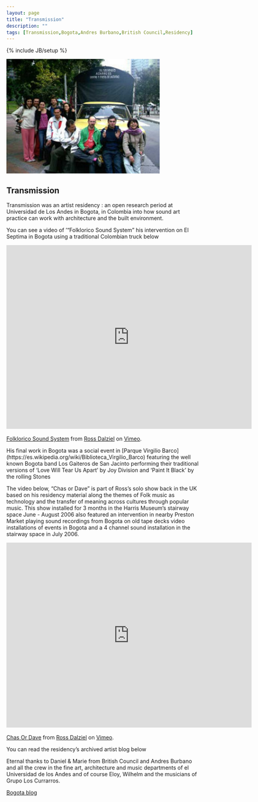 ```yaml
---
layout: page
title: "Transmission"
description: ""
tags: [Transmission,Bogota,Andres Burbano,British Council,Residency]
---
```

{% include JB/setup %}

<img src="/images/transmission1.jpg" width = "400">

## Transmission

Transmission was an artist residency : an open research period at Universidad de Los Andes in Bogota, in Colombia into how sound art practice can work with architecture and the built environment.

You can see a video of ’“Folklorico Sound System” his intervention on El Septima in Bogota using a traditional Colombian truck below

<iframe src="https://player.vimeo.com/video/1550195" width="640" height="480" frameborder="0" webkitallowfullscreen mozallowfullscreen allowfullscreen></iframe>
<p><a href="https://vimeo.com/1550195">Folklorico Sound System</a> from <a href="https://vimeo.com/user583557">Ross Dalziel</a> on <a href="https://vimeo.com">Vimeo</a>.</p>
His final work in Bogota was a social event in [Parque Virgilio Barco](https://es.wikipedia.org/wiki/Biblioteca_Virgilio_Barco) featuring the well known Bogota band Los Gaiteros de San Jacinto performing their traditional versions of ‘Love Will Tear Us Apart’ by Joy Division and ‘Paint It Black’ by the rolling Stones

The video below, “Chas or Dave” is part of Ross’s solo show back in the UK based on his residency material along the themes of Folk music as technology and the transfer of meaning across cultures through popular music. This show installed for 3 months in the Harris Museum’s stairway space June - August 2006 also featured an intervention in nearby Preston Market playing sound recordings from Bogota on old tape decks video installations of events in Bogota and a 4 channel sound installation in the stairway space in July 2006.

<iframe src="https://player.vimeo.com/video/1558857" width="640" height="483" frameborder="0" webkitallowfullscreen mozallowfullscreen allowfullscreen></iframe>
<p><a href="https://vimeo.com/1558857">Chas Or Dave</a> from <a href="https://vimeo.com/user583557">Ross Dalziel</a> on <a href="https://vimeo.com">Vimeo</a>.</p>

You can read the residency’s archived artist blog below

Eternal thanks to Daniel & Marie from British Council and Andres Burbano and all the crew in the fine art, architecture and music departments of el Universidad de los Andes and of course Eloy, Wilhelm and the musicians of Grupo Los Currarros.

[Bogota blog](http://acousticbogota.blogspot.co.uk/)
